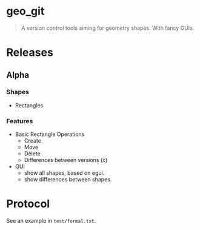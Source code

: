 # geo_git
> A version control tools aiming for geometry shapes.
> With fancy GUIs.

# Releases
## Alpha
### Shapes
- Rectangles

### Features
- Basic Rectangle Operations
  - Create
  - Move
  - Delete
  - Differences between versions (x)
- GUI
  - show all shapes, based on egui.
  - show differences between shapes.

# Protocol
See an example in `test/formal.txt`.
